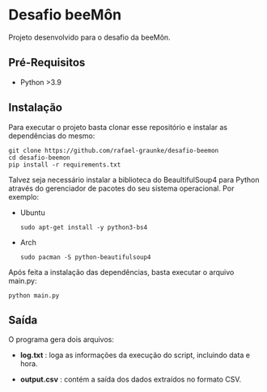 # Desafio beeMôn

Projeto desenvolvido para o desafio da beeMôn.

## Pré-Requisitos

- Python >3.9

## Instalação

Para executar o projeto basta clonar esse repositório e instalar as dependências do mesmo:

```
git clone https://github.com/rafael-graunke/desafio-beemon
cd desafio-beemon
pip install -r requirements.txt
```

Talvez seja necessário instalar a biblioteca do BeaultifulSoup4 para Python através do gerenciador de pacotes do seu sistema operacional. Por exemplo:

- Ubuntu

  ```
  sudo apt-get install -y python3-bs4
  ```

- Arch

  ```
  sudo pacman -S python-beautifulsoup4
  ```

Após feita a instalação das dependências, basta executar o arquivo main.py:

```
python main.py
```

## Saída

O programa gera dois arquivos:

- **log.txt** : loga as informações da execução do script, incluindo data e hora.

- **output.csv** : contém a saída dos dados extraídos no formato CSV.
